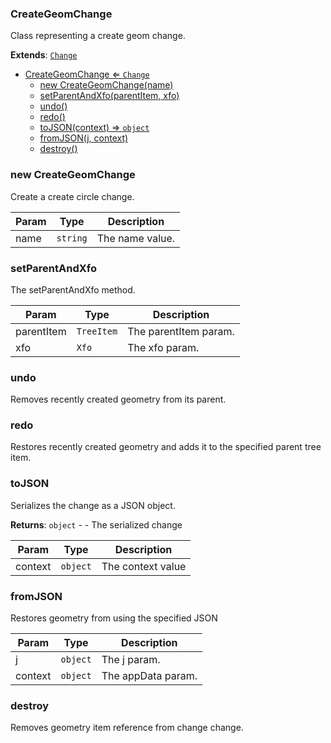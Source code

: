<a name="CreateGeomChange"></a>

### CreateGeomChange 
Class representing a create geom change.


**Extends**: <code>[Change](api/UndoRedo/Change.md)</code>  

* [CreateGeomChange ⇐ <code>Change</code>](#CreateGeomChange)
    * [new CreateGeomChange(name)](#new-CreateGeomChange)
    * [setParentAndXfo(parentItem, xfo)](#setParentAndXfo)
    * [undo()](#undo)
    * [redo()](#redo)
    * [toJSON(context) ⇒ <code>object</code>](#toJSON)
    * [fromJSON(j, context)](#fromJSON)
    * [destroy()](#destroy)

<a name="new_CreateGeomChange_new"></a>

### new CreateGeomChange
Create a create circle change.


| Param | Type | Description |
| --- | --- | --- |
| name | <code>string</code> | The name value. |

<a name="CreateGeomChange+setParentAndXfo"></a>

### setParentAndXfo
The setParentAndXfo method.



| Param | Type | Description |
| --- | --- | --- |
| parentItem | <code>TreeItem</code> | The parentItem param. |
| xfo | <code>Xfo</code> | The xfo param. |

<a name="CreateGeomChange+undo"></a>

### undo
Removes recently created geometry from its parent.


<a name="CreateGeomChange+redo"></a>

### redo
Restores recently created geometry and adds it to the specified parent tree item.


<a name="CreateGeomChange+toJSON"></a>

### toJSON
Serializes the change as a JSON object.


**Returns**: <code>object</code> - - The serialized change  

| Param | Type | Description |
| --- | --- | --- |
| context | <code>object</code> | The context value |

<a name="CreateGeomChange+fromJSON"></a>

### fromJSON
Restores geometry from using the specified JSON



| Param | Type | Description |
| --- | --- | --- |
| j | <code>object</code> | The j param. |
| context | <code>object</code> | The appData param. |

<a name="CreateGeomChange+destroy"></a>

### destroy
Removes geometry item reference from change change.


